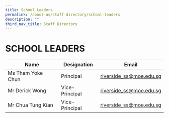 ```yaml
---
title: School Leaders
permalink: /about-us/staff-directory/school-leaders
description: ""
third_nav_title: Staff Directory
---
```

# SCHOOL LEADERS



| Name | Designation | Email |
| -------- | -------- | -------- |
| Ms Tham Yoke Chun     | Principal     | riverside_ss@moe.edu.sg     |
| Mr Derick Wong     | Vice-Principal     | riverside_ss@moe.edu.sg     |
| Mr Chua Tung Kian     | Vice-Principal     | riverside_ss@moe.edu.sg     |

